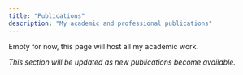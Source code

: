 ```yaml
---
title: "Publications"
description: "My academic and professional publications"
---
```




Empty for now, this page will host all my academic work. 



*This section will be updated as new publications become available.*
